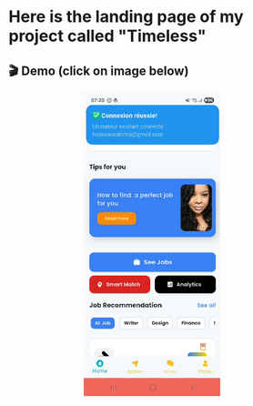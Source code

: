 
# Here is the landing page of my project called "Timeless"


## 🎬 Demo (click on image below)

<p align="center">
  <a href="https://drive.google.com/file/d/1rluLEb_Vo9qcsesfhSVJpYSz6heZSxV8/view?usp=sharing" target="_blank">
    <img src="assets/screenshots/Dashboard.png" width="240" alt="Demo thumbnail">
  </a>
</p>

